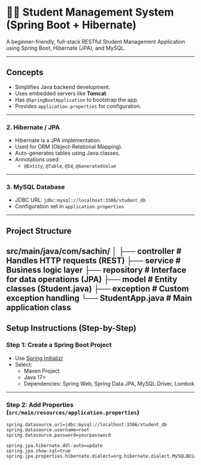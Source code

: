 # 🧑‍💻 Student Management System (Spring Boot + Hibernate)

A beginner-friendly, full-stack RESTful Student Management Application using Spring Boot, Hibernate (JPA), and MySQL.

---

##  Concepts 
- Simplifies Java backend development.
- Uses embedded servers like **Tomcat**.
- Has `@SpringBootApplication` to bootstrap the app.
- Provides `application.properties` for configuration.

---

### 2. Hibernate / JPA

- Hibernate is a JPA implementation.
- Used for ORM (Object-Relational Mapping).
- Auto-generates tables using Java classes.
- Annotations used:
  - `@Entity`, `@Table`, `@Id`, `@GeneratedValue`

---

### 3. MySQL Database

- JDBC URL: `jdbc:mysql://localhost:3306/student_db`
- Configuration set in `application.properties`

---

## Project Structure

src/main/java/com/sachin/
│
├── controller # Handles HTTP requests (REST)
├── service # Business logic layer
├── repository # Interface for data operations (JPA)
├── model # Entity classes (Student.java)
├── exception # Custom exception handling
└── StudentApp.java # Main application class
---

##  Setup Instructions (Step-by-Step)

### Step 1: Create a Spring Boot Project
- Use [Spring Initializr](https://start.spring.io/)
- Select:
  - Maven Project
  - Java 17+
  - Dependencies: Spring Web, Spring Data JPA, MySQL Driver, Lombok

---

### Step 2: Add Properties (`src/main/resources/application.properties`)

```properties
spring.datasource.url=jdbc:mysql://localhost:3306/student_db
spring.datasource.username=root
spring.datasource.password=yourpassword

spring.jpa.hibernate.ddl-auto=update
spring.jpa.show-sql=true
spring.jpa.properties.hibernate.dialect=org.hibernate.dialect.MySQL8Dialect
